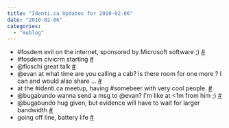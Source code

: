 ```yaml
---
title: "Identi.ca Updates for 2010-02-06"
date: "2010-02-06"
categories: 
  - "mublog"
---
```


- #fosdem evil on the internet, sponsored by Microsoft software ;) [#](http://identi.ca/notice/21058977)
- #fosdem civicrm starting [#](http://identi.ca/notice/21065291)
- @floschi great talk [#](http://identi.ca/notice/21065419)
- @evan at what time are you calling a cab? is there room for one more ? I can and would also share ... [#](http://identi.ca/notice/21078291)
- at the #identi.ca meetup, having #somebeer with very cool people. [#](http://identi.ca/notice/21087099)
- @bugabundo wanna send a msg to @evan? I'm like at <1m from him ;) [#](http://identi.ca/notice/21090004)
- @bugabundo hug given, but evidence will have to wait for larger bandwidth [#](http://identi.ca/notice/21092421)
- going off line, battery life [#](http://identi.ca/notice/21096540)
